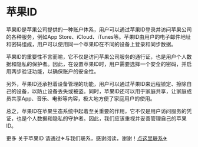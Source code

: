 # 苹果ID

苹果ID是苹果公司提供的一种账户体系，用户可以通过苹果ID登录并访问苹果公司的各种服务，例如App Store、iCloud、iTunes等。苹果ID由用户的电子邮件地址和密码组成，用户可以使用同一个苹果ID在不同的设备上登录和同步数据。

苹果ID的重要性不言而喻，它不仅是访问苹果公司服务的通行证，也是用户个人数据和隐私的保护者。因此，在设置苹果ID时，用户需要选择一个安全的密码，并启用两步验证功能，以确保账户的安全性。

另外，苹果ID还承担着设备管理的功能，用户可以通过苹果ID来远程锁定、擦除自己的设备，以防止设备丢失或被盗。同时，苹果ID还可以用于家庭共享，让家庭成员共享App、音乐、电影等内容，极大地方便了家庭用户的使用。

总之，苹果ID在苹果生态系统中起着至关重要的作用，它不仅是用户访问服务的凭证，也是个人数据和隐私的守护者。因此，我们应该重视并妥善管理自己的苹果ID。

更多 关于苹果ID 请通过✈与我们联系，感谢阅读，谢谢！[点这里联系✈](https://cc.k02.cc)